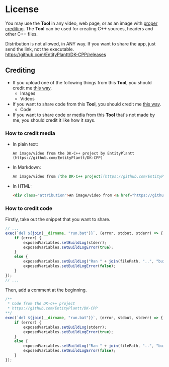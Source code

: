 # License

You may use the **Tool** in any video, web page,
or as an image with [proper crediting](#crediting).
The **Tool** can be used for creating C++ sources,
headers and other C++ files.

Distribution is not allowed, in ANY way. If you want
to share the app, just send the link, not the executable.  
https://github.com/EntityPlantt/DK-CPP/releases

## Crediting

* If you upload one of the following things from this
  **Tool**, you should credit me [this way](#how-to-credit-media).
  - Images
  - Videos
* If you want to share code from this **Tool**, you
  should credit me [this way](#how-to-credit-code).
  - Code
* If you want to share code or media from this **Tool**
  that's not made by me, you should credit it like how
  it says.

### How to credit media

* In plain text:
  ```text
  An image/video from the DK-C++ project by EntityPlantt (https://github.com/EntityPlantt/DK-CPP)
  ```
* In Markdown:
  ```markdown
  An image/video from [the DK-C++ project](https://github.com/EntityPlantt/DK-CPP) by [EntityPlantt](https://github.com/EntityPlantt)
  ```
* In HTML:
  ```html
  <div class="attribution">An image/video from <a href="https://github.com/EntityPlantt/DK-CPP">the DK-C++ project</a> by <a href="https://github.com/EntityPlantt">EntityPlantt</a></div>
  ```

### How to credit code

Firstly, take out the snippet that you want to share.
```js
// ...
exec(`del ${join(__dirname, "run.bat")}`, (error, stdout, stderr) => {
	if (error) {
		exposedVariables.setBuildLog(stderr);
		exposedVariables.setBuildLogError(true);
	}
	else {
		exposedVariables.setBuildLog("Ran " + join(filePath, "..", "built.exe"));
		exposedVariables.setBuildLogError(false);
	}
});
// ...
```
Then, add a comment at the beginning.
```js
/**
 * Code from the DK-C++ project
 * https://github.com/EntityPlantt/DK-CPP
**/
exec(`del ${join(__dirname, "run.bat")}`, (error, stdout, stderr) => {
	if (error) {
		exposedVariables.setBuildLog(stderr);
		exposedVariables.setBuildLogError(true);
	}
	else {
		exposedVariables.setBuildLog("Ran " + join(filePath, "..", "built.exe"));
		exposedVariables.setBuildLogError(false);
	}
});
```